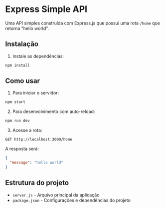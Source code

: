 # Express Simple API

Uma API simples construída com Express.js que possui uma rota `/home` que retorna "hello world".

## Instalação

1. Instale as dependências:
```bash
npm install
```

## Como usar

1. Para iniciar o servidor:
```bash
npm start
```

2. Para desenvolvimento com auto-reload:
```bash
npm run dev
```

3. Acesse a rota:
```
GET http://localhost:3000/home
```

A resposta será:
```json
{
  "message": "hello world"
}
```

## Estrutura do projeto

- `server.js` - Arquivo principal da aplicação
- `package.json` - Configurações e dependências do projeto
